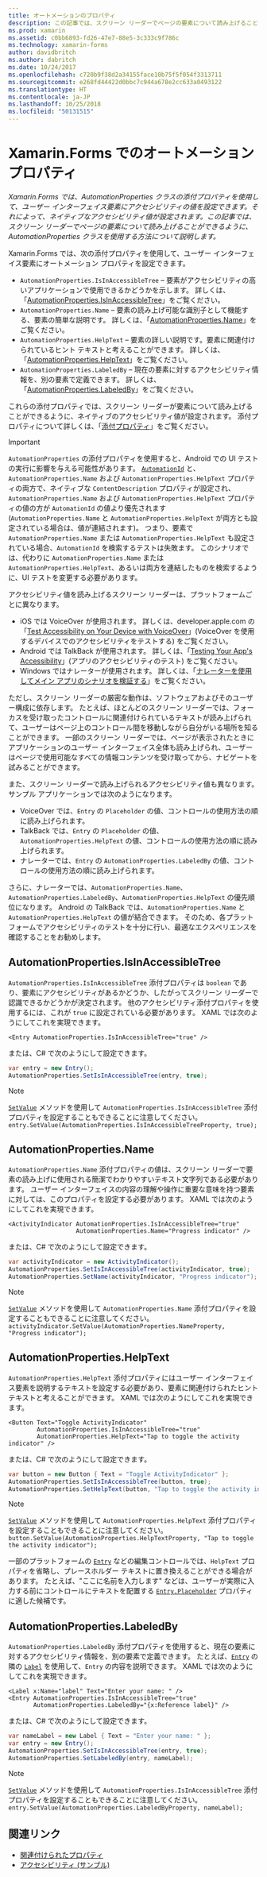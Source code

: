 ```yaml
---
title: オートメーションのプロパティ
description: この記事では、スクリーン リーダーでページの要素について読み上げることができるように、Xamarin.Forms アプリケーションで AutomationProperties クラスを使用する方法について説明します。
ms.prod: xamarin
ms.assetid: c0bb6893-fd26-47e7-88e5-3c333c9f786c
ms.technology: xamarin-forms
author: davidbritch
ms.author: dabritch
ms.date: 10/24/2017
ms.openlocfilehash: c720b9f38d2a34155face10b75f5f054f3313711
ms.sourcegitcommit: e268fd44422d0bbc7c944a678e2cc633a0493122
ms.translationtype: HT
ms.contentlocale: ja-JP
ms.lasthandoff: 10/25/2018
ms.locfileid: "50131515"
---
```

# <a name="automation-properties-in-xamarinforms"></a>Xamarin.Forms でのオートメーション プロパティ

_Xamarin.Forms では、AutomationProperties クラスの添付プロパティを使用して、ユーザー インターフェイス要素にアクセシビリティの値を設定できます。それによって、ネイティブなアクセシビリティ値が設定されます。この記事では、スクリーン リーダーでページの要素について読み上げることができるように、AutomationProperties クラスを使用する方法について説明します。_

Xamarin.Forms では、次の添付プロパティを使用して、ユーザー インターフェイス要素にオートメーション プロパティを設定できます。

- `AutomationProperties.IsInAccessibleTree` – 要素がアクセシビリティの高いアプリケーションで使用できるかどうかを示します。 詳しくは、「[AutomationProperties.IsInAccessibleTree](#isinaccessibletree)」をご覧ください。
- `AutomationProperties.Name` – 要素の読み上げ可能な識別子として機能する、要素の簡単な説明です。 詳しくは、「[AutomationProperties.Name](#name)」をご覧ください。
- `AutomationProperties.HelpText` – 要素の詳しい説明です。要素に関連付けられているヒント テキストと考えることができます。 詳しくは、「[AutomationProperties.HelpText](#helptext)」をご覧ください。
- `AutomationProperties.LabeledBy` – 現在の要素に対するアクセシビリティ情報を、別の要素で定義できます。 詳しくは、「[AutomationProperties.LabeledBy](#labeledby)」をご覧ください。

これらの添付プロパティでは、スクリーン リーダーが要素について読み上げることができるように、ネイティブのアクセシビリティ値が設定されます。 添付プロパティについて詳しくは、「[添付プロパティ](~/xamarin-forms/xaml/attached-properties.md)」をご覧ください。

> [!IMPORTANT]
> `AutomationProperties` の添付プロパティを使用すると、Android での UI テストの実行に影響を与える可能性があります。 [`AutomationId`](xref:Xamarin.Forms.Element.AutomationId) と、`AutomationProperties.Name` および `AutomationProperties.HelpText` プロパティの両方で、ネイティブな `ContentDescription` プロパティが設定され、`AutomationProperties.Name` および `AutomationProperties.HelpText` プロパティの値の方が `AutomationId` の値より優先されます (`AutomationProperties.Name` と `AutomationProperties.HelpText` が両方とも設定されている場合は、値が連結されます)。 つまり、要素で `AutomationProperties.Name` または `AutomationProperties.HelpText` も設定されている場合、`AutomationId` を検索するテストは失敗ます。 このシナリオでは、代わりに `AutomationProperties.Name` または `AutomationProperties.HelpText`、あるいは両方を連結したものを検索するように、UI テストを変更する必要があります。

アクセシビリティ値を読み上げるスクリーン リーダーは、プラットフォームごとに異なります。

- iOS では VoiceOver が使用されます。 詳しくは、developer.apple.com の「[Test Accessibility on Your Device with VoiceOver](https://developer.apple.com/library/content/technotes/TestingAccessibilityOfiOSApps/TestAccessibilityonYourDevicewithVoiceOver/TestAccessibilityonYourDevicewithVoiceOver.html)」(VoiceOver を使用するデバイスでのアクセシビリティをテストする) をご覧ください。
- Android では TalkBack が使用されます。 詳しくは、「[Testing Your App's Accessibility](https://developer.android.com/training/accessibility/testing.html#talkback)」(アプリのアクセシビリティのテスト) をご覧ください。
- Windows ではナレーターが使用されます。 詳しくは、「[ナレーターを使用してメイン アプリのシナリオを検証する](/windows/uwp/accessibility/accessibility-testing#verify-main-app-scenarios-by-using-narrator/)」をご覧ください。

ただし、スクリーン リーダーの厳密な動作は、ソフトウェアおよびそのユーザー構成に依存します。 たとえば、ほとんどのスクリーン リーダーでは、フォーカスを受け取ったコントロールに関連付けられているテキストが読み上げられて、ユーザーはページ上のコントロール間を移動しながら自分がいる場所を知ることができます。 一部のスクリーン リーダーでは、ページが表示されたときにアプリケーションのユーザー インターフェイス全体も読み上げられ、ユーザーはページで使用可能なすべての情報コンテンツを受け取ってから、ナビゲートを試みることができます。

また、スクリーン リーダーで読み上げられるアクセシビリティ値も異なります。 サンプル アプリケーションでは次のようになります。

- VoiceOver では、`Entry` の `Placeholder` の値、コントロールの使用方法の順に読み上げられます。
- TalkBack では、`Entry` の `Placeholder` の値、`AutomationProperties.HelpText` の値、コントロールの使用方法の順に読み上げられます。
- ナレーターでは、`Entry` の `AutomationProperties.LabeledBy` の値、コントロールの使用方法の順に読み上げられます。

さらに、ナレーターでは、`AutomationProperties.Name`、`AutomationProperties.LabeledBy`、`AutomationProperties.HelpText` の優先順位になります。 Android の TalkBack では、`AutomationProperties.Name` と `AutomationProperties.HelpText` の値が結合できます。 そのため、各プラットフォームでアクセシビリティのテストを十分に行い、最適なエクスペリエンスを確認することをお勧めします。

<a name="isinaccessibletree" />

## <a name="automationpropertiesisinaccessibletree"></a>AutomationProperties.IsInAccessibleTree

`AutomationProperties.IsInAccessibleTree` 添付プロパティは `boolean` であり、要素にアクセシビリティがあるかどうか、したがってスクリーン リーダーで認識できるかどうかが決定されます。 他のアクセシビリティ添付プロパティを使用するには、これが `true` に設定されている必要があります。 XAML では次のようにしてこれを実現できます。

```xaml
<Entry AutomationProperties.IsInAccessibleTree="true" />
```

または、C# で次のようにして設定できます。

```csharp
var entry = new Entry();
AutomationProperties.SetIsInAccessibleTree(entry, true);
```

> [!NOTE]
> [`SetValue`](xref:Xamarin.Forms.BindableObject.SetValue(Xamarin.Forms.BindableProperty,System.Object)) メソッドを使用して `AutomationProperties.IsInAccessibleTree` 添付プロパティを設定することもできることに注意してください。`entry.SetValue(AutomationProperties.IsInAccessibleTreeProperty, true);`

<a name="name" />

## <a name="automationpropertiesname"></a>AutomationProperties.Name

`AutomationProperties.Name` 添付プロパティの値は、スクリーン リーダーで要素の読み上げに使用される簡潔でわかりやすいテキスト文字列である必要があります。 ユーザー インターフェイスの内容の理解や操作に重要な意味を持つ要素に対しては、このプロパティを設定する必要があります。 XAML では次のようにしてこれを実現できます。

```xaml
<ActivityIndicator AutomationProperties.IsInAccessibleTree="true"
                   AutomationProperties.Name="Progress indicator" />
```

または、C# で次のようにして設定できます。

```csharp
var activityIndicator = new ActivityIndicator();
AutomationProperties.SetIsInAccessibleTree(activityIndicator, true);
AutomationProperties.SetName(activityIndicator, "Progress indicator");
```

> [!NOTE]
> [`SetValue`](xref:Xamarin.Forms.BindableObject.SetValue(Xamarin.Forms.BindableProperty,System.Object)) メソッドを使用して `AutomationProperties.Name` 添付プロパティを設定することもできることに注意してください。`activityIndicator.SetValue(AutomationProperties.NameProperty, "Progress indicator");`

<a name="helptext" />

## <a name="automationpropertieshelptext"></a>AutomationProperties.HelpText

`AutomationProperties.HelpText` 添付プロパティにはユーザー インターフェイス要素を説明するテキストを設定する必要があり、要素に関連付けられたヒント テキストと考えることができます。 XAML では次のようにしてこれを実現できます。

```xaml
<Button Text="Toggle ActivityIndicator"
        AutomationProperties.IsInAccessibleTree="true"
        AutomationProperties.HelpText="Tap to toggle the activity indicator" />
```

または、C# で次のようにして設定できます。

```csharp
var button = new Button { Text = "Toggle ActivityIndicator" };
AutomationProperties.SetIsInAccessibleTree(button, true);
AutomationProperties.SetHelpText(button, "Tap to toggle the activity indicator");
```

> [!NOTE]
> [`SetValue`](xref:Xamarin.Forms.BindableObject.SetValue(Xamarin.Forms.BindableProperty,System.Object)) メソッドを使用して `AutomationProperties.HelpText` 添付プロパティを設定することもできることに注意してください。`button.SetValue(AutomationProperties.HelpTextProperty, "Tap to toggle the activity indicator");`

一部のプラットフォームの [`Entry`](xref:Xamarin.Forms.Entry) などの編集コントロールでは、`HelpText` プロパティを省略し、プレースホルダー テキストに置き換えることができる場合があります。 たとえば、"ここに名前を入力します" などは、ユーザーが実際に入力する前にコントロールにテキストを配置する [`Entry.Placeholder`](xref:Xamarin.Forms.Entry.Placeholder) プロパティに適した候補です。

<a name="labeledby" />

## <a name="automationpropertieslabeledby"></a>AutomationProperties.LabeledBy

`AutomationProperties.LabeledBy` 添付プロパティを使用すると、現在の要素に対するアクセシビリティ情報を、別の要素で定義できます。 たとえば、[`Entry`](xref:Xamarin.Forms.Entry) の隣の [`Label`](xref:Xamarin.Forms.Label) を使用して、`Entry` の内容を説明できます。 XAML では次のようにしてこれを実現できます。

```xaml
<Label x:Name="label" Text="Enter your name: " />
<Entry AutomationProperties.IsInAccessibleTree="true"
       AutomationProperties.LabeledBy="{x:Reference label}" />
```

または、C# で次のようにして設定できます。

```csharp
var nameLabel = new Label { Text = "Enter your name: " };
var entry = new Entry();
AutomationProperties.SetIsInAccessibleTree(entry, true);
AutomationProperties.SetLabeledBy(entry, nameLabel);
```

> [!NOTE]
> [`SetValue`](xref:Xamarin.Forms.BindableObject.SetValue(Xamarin.Forms.BindableProperty,System.Object)) メソッドを使用して `AutomationProperties.IsInAccessibleTree` 添付プロパティを設定することもできることに注意してください。`entry.SetValue(AutomationProperties.LabeledByProperty, nameLabel);`

## <a name="related-links"></a>関連リンク

- [関連付けられたプロパティ](~/xamarin-forms/xaml/attached-properties.md)
- [アクセシビリティ (サンプル)](https://developer.xamarin.com/samples/xamarin-forms/UserInterface/Accessibility/)
